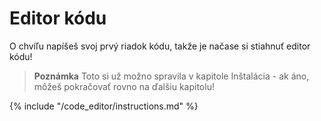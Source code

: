 # Editor kódu

O chvíľu napíšeš svoj prvý riadok kódu, takže je načase si stiahnuť editor kódu!

> **Poznámka** Toto si už možno spravila v kapitole Inštalácia - ak áno, môžeš pokračovať rovno na ďalšiu kapitolu!

{% include "/code_editor/instructions.md" %}